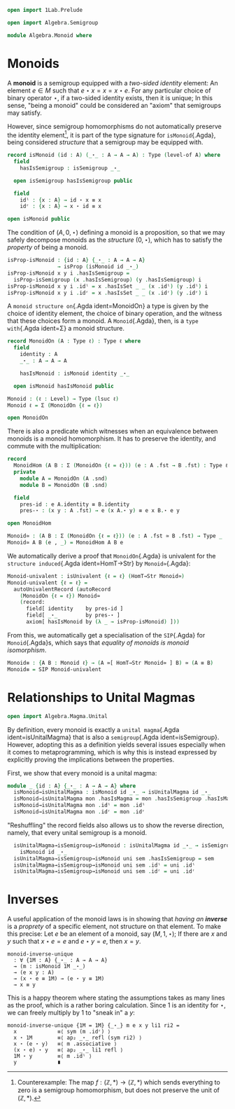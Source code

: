 ```agda
open import 1Lab.Prelude

open import Algebra.Semigroup

module Algebra.Monoid where
```

<!--
```agda
private variable
  ℓ ℓ₁ : Level
  A : Type ℓ
```
-->

# Monoids

A **monoid** is a semigroup equipped with a _two-sided identity_
element: An element $e \in M$ such that $e \star x = x = x \star e$. For
any particular choice of binary operator $\star$, if a two-sided
identity exists, then it is unique; In this sense, "being a monoid"
could be considered an "axiom" that semigroups may satisfy.

However, since semigroup homomorphisms do not automatically preserve the
identity element[^1], it is part of the type signature for
`isMonoid`{.Agda}, being considered _structure_ that a semigroup may be
equipped with.

[^1]: Counterexample: The map $f : (\mathbb{Z}, *) \to (\mathbb{Z}, *)$
which sends everything to zero is a semigroup homomorphism, but does not
preserve the unit of $(\mathbb{Z}, *)$.

```agda
record isMonoid (id : A) (_⋆_ : A → A → A) : Type (level-of A) where
  field
    hasIsSemigroup : isSemigroup _⋆_

  open isSemigroup hasIsSemigroup public

  field
    idˡ : {x : A} → id ⋆ x ≡ x
    idʳ : {x : A} → x ⋆ id ≡ x

open isMonoid public
```

The condition of $(A, 0, \star)$ defining a monoid is a proposition, so
that we may safely decompose monoids as the _structure_ $(0, \star)$,
which has to satisfy the _property_ of being a monoid.

```agda
isProp-isMonoid : {id : A} {_⋆_ : A → A → A}
                → isProp (isMonoid id _⋆_)
isProp-isMonoid x y i .hasIsSemigroup =
  isProp-isSemigroup (x .hasIsSemigroup) (y .hasIsSemigroup) i
isProp-isMonoid x y i .idˡ = x .hasIsSet _ _ (x .idˡ) (y .idˡ) i
isProp-isMonoid x y i .idʳ = x .hasIsSet _ _ (x .idʳ) (y .idʳ) i
```

A `monoid structure on`{.Agda ident=MonoidOn} a type is given by the
choice of identity element, the choice of binary operation, and the
witness that these choices form a monoid. A `Monoid`{.Agda}, then, is a
`type with`{.Agda ident=Σ} a monoid structure.

```agda
record MonoidOn (A : Type ℓ) : Type ℓ where
  field
    identity : A
    _⋆_ : A → A → A

    hasIsMonoid : isMonoid identity _⋆_

  open isMonoid hasIsMonoid public

Monoid : (ℓ : Level) → Type (lsuc ℓ)
Monoid ℓ = Σ (MonoidOn {ℓ = ℓ})

open MonoidOn
```

There is also a predicate which witnesses when an equivalence between
monoids is a monoid homomorphism. It has to preserve the identity, and
commute with the multiplication:

```agda
record
  MonoidHom (A B : Σ (MonoidOn {ℓ = ℓ})) (e : A .fst → B .fst) : Type ℓ where
  private
    module A = MonoidOn (A .snd)
    module B = MonoidOn (B .snd)

  field
    pres-id : e A.identity ≡ B.identity
    pres-⋆ : (x y : A .fst) → e (x A.⋆ y) ≡ e x B.⋆ e y

open MonoidHom

Monoid≃ : (A B : Σ (MonoidOn {ℓ = ℓ})) (e : A .fst ≃ B .fst) → Type _
Monoid≃ A B (e , _) = MonoidHom A B e
```

We automatically derive a proof that `MonoidOn`{.Agda} is univalent for
the `structure induced`{.Agda ident=HomT→Str} by `Monoid≃`{.Agda}:

```agda
Monoid-univalent : isUnivalent {ℓ = ℓ} (HomT→Str Monoid≃)
Monoid-univalent {ℓ = ℓ} =
  autoUnivalentRecord (autoRecord
    (MonoidOn {ℓ = ℓ}) Monoid≃
    (record:
      field[ identity    by pres-id ]
      field[ _⋆_         by pres-⋆ ]
      axiom[ hasIsMonoid by (λ _ → isProp-isMonoid) ]))
```

From this, we automatically get a specialisation of the `SIP`{.Agda} for
`Monoid`{.Agda}s, which says that _equality of monoids is monoid
isomorphism_.

```agda
Monoid≡ : {A B : Monoid ℓ} → (A ≃[ HomT→Str Monoid≃ ] B) ≃ (A ≡ B)
Monoid≡ = SIP Monoid-univalent
```

# Relationships to Unital Magmas

```agda
open import Algebra.Magma.Unital
```

By definition, every monoid is exactly a `unital magma`{.Agda ident=isUnitalMagma}
that is also a `semigroup`{.Agda ident=isSemigroup}. However, adopting
this as a definition yields several issues especially when it comes to
metaprogramming, which is why this is instead expressed by explicitly
proving the implications between the properties.

First, we show that every monoid is a unital magma:

```agda
module _ {id : A} {_⋆_ : A → A → A} where
  isMonoid→isUnitalMagma : isMonoid id _⋆_ → isUnitalMagma id _⋆_
  isMonoid→isUnitalMagma mon .hasIsMagma = mon .hasIsSemigroup .hasIsMagma
  isMonoid→isUnitalMagma mon .idˡ = mon .idˡ
  isMonoid→isUnitalMagma mon .idʳ = mon .idʳ
```

"Reshuffling" the record fields also allows us to show the reverse
direction, namely, that every unital semigroup is a monoid.

```agda
  isUnitalMagma→isSemigroup→isMonoid : isUnitalMagma id _⋆_ → isSemigroup _⋆_ →
    isMonoid id _⋆_
  isUnitalMagma→isSemigroup→isMonoid uni sem .hasIsSemigroup = sem
  isUnitalMagma→isSemigroup→isMonoid uni sem .idˡ = uni .idˡ
  isUnitalMagma→isSemigroup→isMonoid uni sem .idʳ = uni .idʳ
```

# Inverses

A useful application of the monoid laws is in showing that _having an
**inverse**_ is a _proprety_ of a specific element, not structure on
that element. To make this precise: Let $e$ be an element of a monoid,
say $(M, 1, \star)$; If there are $x$ and $y$ such that $x \star e = e$
and $e \star y = e$, then $x = y$.

```
monoid-inverse-unique
  : ∀ {1M : A} {_⋆_ : A → A → A}
  → (m : isMonoid 1M _⋆_)
  → (e x y : A)
  → (x ⋆ e ≡ 1M) → (e ⋆ y ≡ 1M)
  → x ≡ y
```

This is a happy theorem where stating the assumptions takes as many
lines as the proof, which is a rather boring calculation. Since $1$ is
an identity for $\star$, we can freely multiply by $1$ to "sneak in" a
$y$:

```
monoid-inverse-unique {1M = 1M} {_⋆_} m e x y li1 ri2 =
  x             ≡⟨ sym (m .idʳ) ⟩
  x ⋆ 1M        ≡⟨ ap₂ _⋆_ refl (sym ri2) ⟩ 
  x ⋆ (e ⋆ y)   ≡⟨ m .associative ⟩
  (x ⋆ e) ⋆ y   ≡⟨ ap₂ _⋆_ li1 refl ⟩ 
  1M ⋆ y        ≡⟨ m .idˡ ⟩
  y             ∎
```